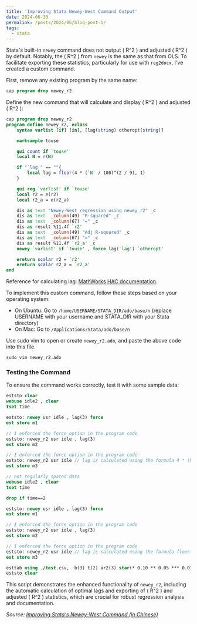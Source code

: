 ```yaml
---
title: 'Improving Stata Newey-West Command Output'
date: 2024-06-30
permalink: /posts/2024/06/blog-post-1/
tags:
  - stata
---
```


Stata's built-in `newey` command does not output \( R^2 \) and adjusted \( R^2 \) by default. Notably, the \( R^2 \) from `newey` is the same as that from OLS. To facilitate exporting these statistics, particularly for use with `reg2docx`, I've created a custom command.

First, remove any existing program by the same name:

```stata
cap program drop newey_r2
```

Define the new command that will calculate and display \( R^2 \) and adjusted \( R^2 \):

```stata
cap program drop newey_r2
program define newey_r2, eclass
    syntax varlist [if] [in], [lag(string) otheropt(string)]

    marksample touse

    qui count if `touse'
    local N = r(N)

    if "`lag'" == ""{
        local lag = floor(4 * (`N' / 100)^(2 / 9), 1)
    }

    qui reg `varlist' if `touse'
    local r2 = e(r2)
    local r2_a = e(r2_a)

    dis as text "Newey-West regression using newey_r2" _c
    dis as text  _column(49) "R-squared" _c
    dis as text  _column(67) "=" _c
    dis as result %11.4f `r2'
    dis as text  _column(49) "Adj R-squared" _c
    dis as text  _column(67) "=" _c
    dis as result %11.4f `r2_a' _c
    newey `varlist' if `touse' , force lag(`lag') `otheropt'

    ereturn scalar r2 = `r2'
    ereturn scalar r2_a = `r2_a'
end
```

Reference for calculating lag: [MathWorks HAC documentation](https://www.mathworks.com/help/econ/hac.html).

To implement this custom command, follow these steps based on your operating system:

- On Ubuntu: Go to `/home/USERNAME/STATA_DIR/ado/base/n` (replace USERNAME with your username and STATA_DIR with your Stata directory)
- On Mac: Go to `/Applications/Stata/ado/base/n`

Use sudo vim to open or create `newey_r2.ado`, and paste the above code into this file.

```
sudo vim newey_r2.ado
```

### Testing the Command

To ensure the command works correctly, test it with some sample data:

```stata
eststo clear 
webuse idle2 , clear
tset time

eststo: newey usr idle , lag(3) force
est store m1

// I enforced the force option in the program code
eststo: newey_r2 usr idle , lag(3)
est store m2

// I enforced the force option in the program code
eststo: newey_r2 usr idle // lag is calculated using the formula 4 * (N / 100)^(2 / 9)
est store m3

// not regularly spaced data
webuse idle2 , clear
tset time

drop if time==2

eststo: newey usr idle , lag(3) force
est store m1

// I enforced the force option in the program code
eststo: newey_r2 usr idle , lag(3)
est store m2

// I enforced the force option in the program code
eststo: newey_r2 usr idle // lag is calculated using the formula floor(4 * (N / 100)^(2 / 9))
est store m3

esttab using ./test.csv,  b(3) t(2) ar2(3) star(* 0.10 ** 0.05 *** 0.01) nogaps nonotes replace
eststo clear 
```

This script demonstrates the enhanced functionality of `newey_r2`, including the automatic calculation of optimal lags and exporting of \( R^2 \) and adjusted \( R^2 \) statistics, which are crucial for robust regression analysis and documentation.

*Source: [Improving Stata's Newey-West Command (in Chinese)](https://zhuanlan.zhihu.com/p/672395815)*

